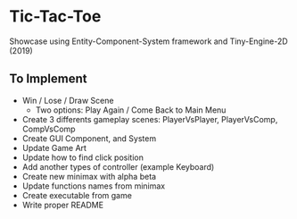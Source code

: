 # Tic-Tac-Toe
Showcase using Entity-Component-System framework and Tiny-Engine-2D (2019)

## To Implement
- Win / Lose / Draw Scene
  - Two options: Play Again / Come Back to Main Menu
- Create 3 differents gameplay scenes: PlayerVsPlayer, PlayerVsComp, CompVsComp
- Create GUI Component, and System
- Update Game Art
- Update how to find click position
- Add another types of controller (example Keyboard)
- Create new minimax with alpha beta
- Update functions names from minimax
- Create executable from game
- Write proper README
